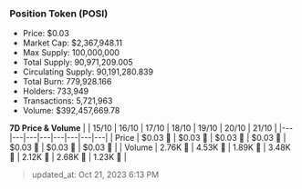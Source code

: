 
  ### Position Token (POSI)
  - Price: $0.03
  - Market Cap: $2,367,948.11
  - Max Supply: 100,000,000
  - Total Supply: 90,971,209.005
  - Circulating Supply: 90,191,280.839
  - Total Burn: 779,928.166
  - Holders: 733,949
  - Transactions: 5,721,963
  - Volume: $392,457,669.78

  **7D Price & Volume**
  | | 15&#x2F;10 | 16&#x2F;10 | 17&#x2F;10 | 18&#x2F;10 | 19&#x2F;10 | 20&#x2F;10 | 21&#x2F;10 |
  |---|---|---|---|---|---|---|---|
  | Price | $0.03 🚀 | $0.03 🔻 | $0.03 🚀 | $0.03 🚀 | $0.03 🔻 | $0.03 🚀 | $0.03 🚀 |
  | Volume | 2.76K 🔻 | 4.53K 🚀 | 1.89K 🔻 | 3.48K 🚀 | 2.12K 🔻 | 2.68K 🚀 | 1.23K 🔻 |

  > updated_at: Oct 21, 2023 6:13 PM
